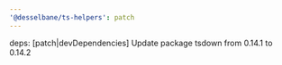 ```yaml
---
'@desselbane/ts-helpers': patch
---
```


deps: [patch|devDependencies] Update package tsdown from 0.14.1 to 0.14.2
